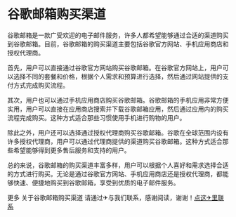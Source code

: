 # 谷歌邮箱购买渠道

谷歌邮箱是一款广受欢迎的电子邮件服务，许多人都希望能够通过合适的渠道购买到谷歌邮箱。目前，谷歌邮箱的购买渠道主要包括谷歌官方网站、手机应用商店和授权代理商。

首先，用户可以直接通过谷歌官方网站购买谷歌邮箱。在谷歌官方网站上，用户可以选择不同的套餐和价格，根据个人需求和预算进行选择，然后通过网站提供的支付方式完成购买流程。

其次，用户也可以通过手机应用商店购买谷歌邮箱。谷歌邮箱的手机应用非常方便实用，用户可以直接在应用商店搜索并下载谷歌邮箱应用，然后通过应用内的购买流程完成购买。这种方式适合那些习惯使用手机进行购物的用户。

除此之外，用户还可以选择通过授权代理商购买谷歌邮箱。谷歌在全球范围内设有许多授权代理商，用户可以通过代理商提供的渠道购买谷歌邮箱。这种方式适合那些希望能够得到更多售后服务和支持的用户。

总的来说，谷歌邮箱的购买渠道丰富多样，用户可以根据个人喜好和需求选择合适的方式进行购买。无论是通过谷歌官方网站、手机应用商店还是授权代理商，都能够快速、便捷地购买到谷歌邮箱，享受到优质的电子邮件服务。

更多 关于谷歌邮箱购买渠道 请通过✈与我们联系，感谢阅读，谢谢！[点这✈里联系](https://sms.k02.cc)